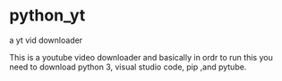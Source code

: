 # python_yt
 a yt vid downloader

This is a youtube video downloader and basically in ordr to run this you need to download python 3, visual studio code, pip ,and pytube.
